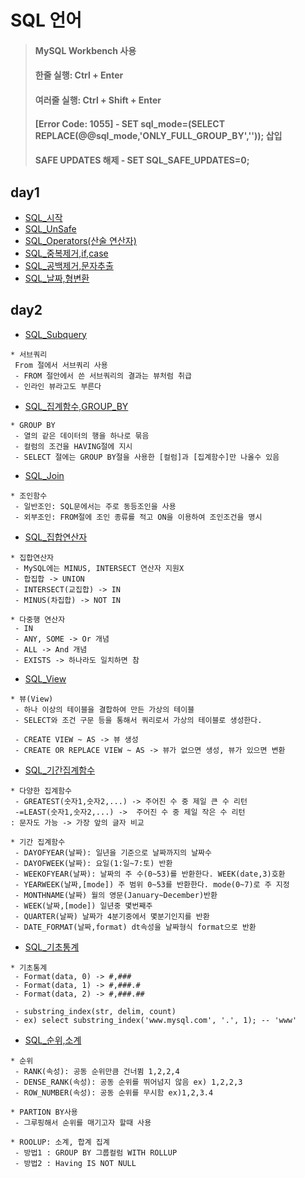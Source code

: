 # SQL 언어

> #### MySQL Workbench 사용
> #### 한줄 실행: Ctrl + Enter
> #### 여러줄 실행: Ctrl + Shift + Enter
> #### [Error Code: 1055] - SET sql_mode=(SELECT REPLACE(@@sql_mode,'ONLY_FULL_GROUP_BY','')); 삽입
> #### SAFE UPDATES 해제 - SET SQL_SAFE_UPDATES=0;

## day1
* [SQL_시작](https://github.com/Sehun-github/KFO.BigData_Analysis/tree/main/SQL/File/SQL_시작.sql)
* [SQL_UnSafe](https://github.com/Sehun-github/KFO.BigData_Analysis/tree/main/SQL/File/SQL_UnSafe.sql)
* [SQL_Operators(산술 연산자)](https://github.com/Sehun-github/KFO.BigData_Analysis/tree/main/SQL/File/SQL_Operators(산술연산자).sql)
* [SQL_중복제거,if,case](https://github.com/Sehun-github/KFO.BigData_Analysis/tree/main/SQL/File/SQL_중복제거,if,case.sql)
* [SQL_공백제거,문자추출](https://github.com/Sehun-github/KFO.BigData_Analysis/tree/main/SQL/File/SQL_공백제거,문자추출.sql)
* [SQL_날짜,형변환](https://github.com/Sehun-github/KFO.BigData_Analysis/tree/main/SQL/File/SQL_날짜,형변환.sql)

## day2
* [SQL_Subquery](https://github.com/Sehun-github/KFO.BigData_Analysis/tree/main/SQL/File/SQL_Subquery.sql)
```
* 서브쿼리
 From 절에서 서브쿼리 사용
 - FROM 절안에서 쓴 서브쿼리의 결과는 뷰처럼 취급
 - 인라인 뷰라고도 부른다
```
* [SQL_집계함수,GROUP_BY](https://github.com/Sehun-github/KFO.BigData_Analysis/tree/main/SQL/File/SQL_집계함수,GROUP_BY.sql)
```
* GROUP BY
 - 열의 같은 데이터의 행을 하나로 묶음
 - 컬럼의 조건을 HAVING절에 지시
 - SELECT 절에는 GROUP BY절을 사용한 [컬럼]과 [집계함수]만 나올수 있음
```
* [SQL_Join](https://github.com/Sehun-github/KFO.BigData_Analysis/tree/main/SQL/File/SQL_Join.sql)
```
* 조인함수
 - 일반조인: SQL문에서는 주로 동등조인을 사용
 - 외부조인: FROM절에 조인 종류를 적고 ON을 이용하여 조인조건을 명시
```

* [SQL_집합연산자](https://github.com/Sehun-github/KFO.BigData_Analysis/tree/main/SQL/File/SQL_집합연산자.sql)
```
* 집합연산자
 - MySQL에는 MINUS, INTERSECT 연산자 지원X
 - 합집합 -> UNION
 - INTERSECT(교집합) -> IN
 - MINUS(차집합) -> NOT IN

* 다중행 연산자
 - IN
 - ANY, SOME -> Or 개념
 - ALL -> And 개념
 - EXISTS -> 하나라도 일치하면 참
```
* [SQL_View](https://github.com/Sehun-github/KFO.BigData_Analysis/tree/main/SQL/File/SQL_View.sql)
```
* 뷰(View)
 - 하나 이상의 테이블을 결합하여 만든 가상의 테이블
 - SELECT와 조건 구문 등을 통해서 쿼리로서 가상의 테이블로 생성한다.

 - CREATE VIEW ~ AS -> 뷰 생성
 - CREATE OR REPLACE VIEW ~ AS -> 뷰가 없으면 생성, 뷰가 있으면 변환
```

* [SQL_기간집계함수](https://github.com/Sehun-github/KFO.BigData_Analysis/tree/main/SQL/File/SQL_기간집계함수.sql)
```
* 다양한 집계함수
 - GREATEST(숫자1,숫자2,...) -> 주어진 수 중 제일 큰 수 리턴
 -=LEAST(숫자1,숫자2,...) ->  주어진 수 중 제일 작은 수 리턴
: 문자도 가능 -> 가장 앞의 글자 비교

* 기간 집계함수
 - DAYOFYEAR(날짜): 일년을 기준으로 날짜까지의 날짜수
 - DAYOFWEEK(날짜): 요일(1:일~7:토) 반환
 - WEEKOFYEAR(날짜): 날짜의 주 수(0~53)를 반환한다. WEEK(date,3)호환
 - YEARWEEK(날짜,[mode]) 주 범위 0~53를 반환한다. mode(0~7)로 주 지정
 - MONTHNAME(날짜) 월의 영문(January~December)반환
 - WEEK(날짜,[mode]) 일년중 몇번째주
 - QUARTER(날짜) 날짜가 4분기중에서 몇분기인지를 반환
 - DATE_FORMAT(날짜,format) dt속성을 날짜형식 format으로 반환
```

* [SQL_기초통계](https://github.com/Sehun-github/KFO.BigData_Analysis/tree/main/SQL/File/SQL_기초통계.sql)
```
* 기초통계
 - Format(data, 0) -> #,###
 - Format(data, 1) -> #,###.#
 - Format(data, 2) -> #,###.##

 - substring_index(str, delim, count)
 - ex) select substring_index('www.mysql.com', '.', 1); -- 'www'
```
* [SQL_순위,소계](https://github.com/Sehun-github/KFO.BigData_Analysis/tree/main/SQL/File/SQL_순위,소계.sql)
```
* 순위
 - RANK(속성): 공동 순위만큼 건너뜀 1,2,2,4
 - DENSE_RANK(속성): 공동 순위를 뛰어넘지 않음 ex) 1,2,2,3
 - ROW_NUMBER(속성): 공동 순위를 무시함 ex)1,2,3.4

* PARTION BY사용
 - 그루핑해서 순위를 매기고자 할때 사용

* ROOLUP: 소계, 합계 집계
 - 방법1 : GROUP BY 그룹컬럼 WITH ROLLUP
 - 방법2 : Having IS NOT NULL
```
